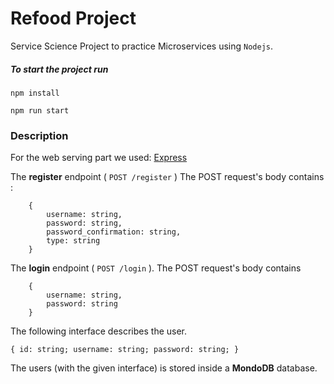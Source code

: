 # Refood Project

Service Science Project to practice Microservices using `Nodejs`.

##### To start the project run
```npm install``` 

```npm run start```

### Description
For the web serving part we used:  [Express](https://expressjs.com/)

The **register**  endpoint ( `POST /register` ) 
The POST request's body contains :
```
    { 
        username: string,
        password: string,
        password_confirmation: string,
        type: string 
    }
```

The  **login** endpoint ( `POST /login` ).
The POST request's body contains 
```
    { 
        username: string,
        password: string
    }
```
The following interface describes the user.

`{ id: string; username: string; password: string; }`

The users (with the given interface) is stored inside a **MondoDB** database.

